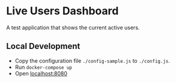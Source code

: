# Live Users Dashboard

A test application that shows the current active users.

## Local Development

- Copy the configuration file `./config-sample.js` to `./config.js`.
- Run `docker-compose up`
- Open [localhost:8080](http://localhost:8080)

